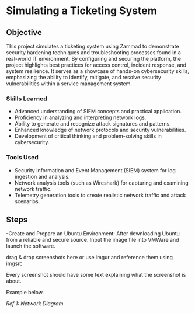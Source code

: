 # Simulating a Ticketing System 

## Objective

This project simulates a ticketing system using Zammad to demonstrate security hardening techniques and troubleshooting processes found in a real-world IT environment. By configuring and securing the platform, the project highlights best practices for access control, incident response, and system resilience. It serves as a showcase of hands-on cybersecurity skills, emphasizing the ability to identify, mitigate, and resolve security vulnerabilities within a service management system.

### Skills Learned

- Advanced understanding of SIEM concepts and practical application.
- Proficiency in analyzing and interpreting network logs.
- Ability to generate and recognize attack signatures and patterns.
- Enhanced knowledge of network protocols and security vulnerabilities.
- Development of critical thinking and problem-solving skills in cybersecurity.

### Tools Used


- Security Information and Event Management (SIEM) system for log ingestion and analysis.
- Network analysis tools (such as Wireshark) for capturing and examining network traffic.
- Telemetry generation tools to create realistic network traffic and attack scenarios.

## Steps
-Create and Prepare an Ubuntu Environment:
After downloading Ubuntu from a reliable and secure source. Input the image file into VMWare and launch the software.




drag & drop screenshots here or use imgur and reference them using imgsrc

Every screenshot should have some text explaining what the screenshot is about.

Example below.

*Ref 1: Network Diagram*
